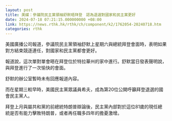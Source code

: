 ```yaml
---
layout: post
title: 美媒：參議院民主黨領袖舒默晤拜登　認為退選對國家和民主黨更好
date: 2024-07-18 07:21:15.000000000 +08:00
link: https://news.rthk.hk/rthk/ch/component/k2/1762054-20240718.htm
categories: rthk
---
```


美國廣播公司報道，參議院民主黨領袖舒默上星期六與總統拜登會面時，表明如果對方結束競逐連任，對國家和民主黨都會更好。

報道說，這次單對單會晤在拜登位於特拉華州的家中進行。舒默當日發表聲明說，與拜登進行了一次愉快的會面。

舒默的辦公室暫時未有回應報道內容。

而在星期三較早時，美國民主黨眾議員希夫，成為第20位公開呼籲拜登退選的國會民主黨人。

拜登上月與屬共和黨的前總統特朗普辯論後，民主黨內部對於這位81歲的現任總統是否有能力擊敗特朗普，或者再任職多四年的擔憂激增。
